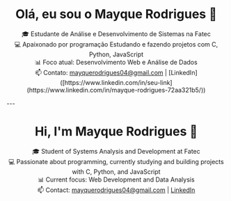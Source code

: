 <h1 align="center">Olá, eu sou o Mayque Rodrigues 👋</h1>

<p align="center">
  🎓 Estudante de Análise e Desenvolvimento de Sistemas na Fatec<br>
  💻 Apaixonado por programação Estudando e fazendo projetos com C, Python, JavaScript<br>
  📊 Foco atual: Desenvolvimento Web e Análise de Dados<br>
  📫 Contato: <a href="mailto:mayquerodrigues04@gmail.com">mayquerodrigues04@gmail.com</a> | [LinkedIn]([https://www.linkedin.com/in/seu-link](https://www.linkedin.com/in/mayque-rodrigues-72aa321b5/))
</p>
---
<h1 align="center">Hi, I'm Mayque Rodrigues 👋</h1>

<p align="center">
  🎓 Student of Systems Analysis and Development at Fatec<br>
  💻 Passionate about programming, currently studying and building projects with C, Python, and JavaScript<br>
  📊 Current focus: Web Development and Data Analysis<br>
  📫 Contact: <a href="mailto:mayquerodrigues04@gmail.com">mayquerodrigues04@gmail.com</a> | 
  <a href="https://www.linkedin.com/in/mayque-rodrigues-72aa321b5/" target="_blank">LinkedIn</a>
</p>

